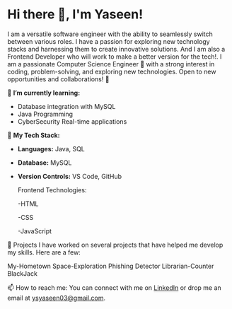 # Hi there 👋, I'm Yaseen!
I am a versatile software engineer with the ability to seamlessly switch between various roles. I have a passion for exploring new technology stacks and harnessing them to create innovative solutions.
And I am also a Frontend Developer who will work to make a better version for the tech!.
I am a passionate Computer Science Engineer 🔧 with a strong interest in coding, problem-solving, and exploring new technologies. Open to new opportunities and collaborations! 🚀

🌱 **I’m currently learning:**
- Database integration with MySQL
- Java Programming
- CyberSecurity Real-time applications

💼 **My Tech Stack:**
- **Languages:** Java, SQL
- **Database:** MySQL
- **Version Controls:** VS Code, GitHub

  Frontend Technologies:
  
  -HTML
  
  -CSS
  
  -JavaScript

🎯 Projects
I have worked on several projects that have helped me develop my skills. Here are a few:

My-Hometown
Space-Exploration
Phishing Detector
Librarian-Counter
BlackJack

📫 How to reach me:
You can connect with me on [LinkedIn](https://www.linkedin.com/in/shaik-yaseen-17aa73262/) or drop me an email at ysyaseen03@gmail.com.
